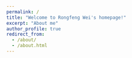 ```yaml
---
permalink: /
title: "Welcome to Rongfeng Wei's homepage!"
excerpt: "About me"
author_profile: true
redirect_from: 
  - /about/
  - /about.html
---
```



